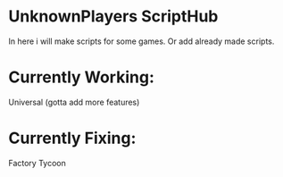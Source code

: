# UnknownPlayers ScriptHub

In here i will make scripts for some games. 
Or add already made scripts.

# Currently Working:
Universal (gotta add more features)

# Currently Fixing:

Factory Tycoon

